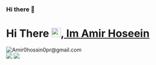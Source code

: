 ### Hi there 👋

<!--
**Amir-Hossin-pr/Amir-Hossin-pr** is a ✨ _special_ ✨ repository because its `README.md` (this file) appears on your GitHub profile.

Here are some ideas to get you started:

- 🔭 I’m currently working on ...
- 🌱 I’m currently learning ...
- 👯 I’m looking to collaborate on ...
- 🤔 I’m looking for help with ...
- 💬 Ask me about ...
- 📫 How to reach me: ...
- 😄 Pronouns: ...
- ⚡ Fun fact: ...
-->

# Hi There <img src="https://media.giphy.com/media/hvRJCLFzcasrR4ia7z/giphy.gif" width="25px">,<a href="https://github.com/Amir-Hossin-pr"> Im Amir Hoseein</a>



<a href="https://t.me/amirhosseinbaderan">
  <img align="left" alt="Amir0hossin0pr@gmail.com" src="https://img.shields.io/badge/telegram-informational?style=flat&logo=telegram&logoColor=white&color=informational" />
</a>
<br>


<img src="https://github-readme-stats.vercel.app/api?username=Amir-Hossin-pr&show_icons=true&bg_color=22,e96443,904e95&title_color=fff&text_color=fff&count_private=true">
<img src="https://github-readme-stats.vercel.app/api/top-langs/?username=amir-hossin-pr&theme=tokyonight" />
